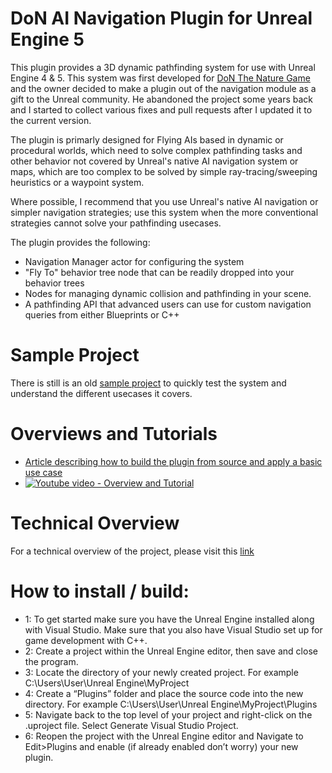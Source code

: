 # DoN AI Navigation Plugin for Unreal Engine 5
This plugin provides a 3D dynamic pathfinding system for use with Unreal Engine 4 & 5. This system was first developed for [DoN The Nature Game](http://www.drunkonnectar.com/) and the owner decided to make a plugin out of the navigation module as a gift to the Unreal community. He abandoned the project some years back and I started to collect various fixes and pull requests after I updated it to the current version.

The plugin is primarly designed for Flying AIs based in dynamic or procedural worlds, which need to solve complex pathfinding tasks and other behavior not covered by Unreal's native AI navigation system or maps, which are too complex to be solved by simple ray-tracing/sweeping heuristics or a waypoint system.

Where possible, I recommend that you use Unreal's native AI navigation or simpler navigation strategies; use this system when the more conventional strategies cannot solve your pathfinding usecases.

The plugin provides the following:
* Navigation Manager actor for configuring the system
* "Fly To" behavior tree node that can be readily dropped into your behavior trees
* Nodes for managing dynamic collision and pathfinding in your scene.
* A pathfinding API that advanced users can use for custom navigation queries from either Blueprints or C++

# Sample Project
There is still is an old [sample project](http://www.drunkonnectar.com/3d-pathfinding-ue4/) to quickly test the system and understand the different usecases it covers.

# Overviews and Tutorials
* [Article describing how to build the plugin from source and apply a basic use case](https://medium.com/anti-clickbait-coalition/3d-pathfinding-in-unreal-engine-9b04f58ca50c?source=friends_link&sk=aeb7269c3c85841f87bb7ca99658c176)
* [![Youtube video - Overview and Tutorial](http://www.drunkonnectar.com/wp-content/uploads/2016/03/ThumbnailWithYoutubeIcon.jpg)](https://www.youtube.com/watch?v=6Tr_K551zvI)

# Technical Overview
For a technical overview of the project, please visit this [link](http://www.drunkonnectar.com/3d-pathfinding-ue4/#TechnicalOverview)


# How to install / build:

 - 1: To get started make sure you have the Unreal Engine installed along with Visual Studio. Make sure that you also have Visual Studio set up for game development with C++.
 - 2: Create a project within the Unreal Engine editor, then save and close the program.
 - 3: Locate the directory of your newly created project. For example C:\Users\User\Unreal Engine\MyProject
 - 4: Create a “Plugins” folder and place the source code into the new directory. For example C:\Users\User\Unreal Engine\MyProject\Plugins
 - 5: Navigate back to the top level of your project and right-click on the .uproject file. Select Generate Visual Studio Project.
 - 6: Reopen the project with the Unreal Engine editor and Navigate to Edit>Plugins and enable (if already enabled don’t worry) your new plugin.

